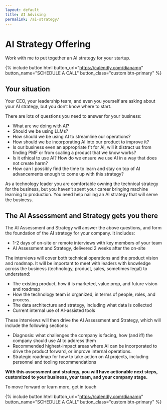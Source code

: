 ```yaml
---
layout: default
title: AI Advising
permalink: /ai-strategy/
---
```


# AI Strategy Offering

Work with me to put together an AI strategy for your startup.

{% include button.html button_url="https://calendly.com/dianamp" button_name="SCHEDULE A CALL" button_class="custom btn-primary" %}

## Your situation

Your CEO, your leadership team, and even you yourself are asking about your AI strategy, but you don’t know where to start.

There are lots of questions you need to answer for your business:
* What are we doing with AI?
* Should we be using LLMs?
* How should we be using AI to streamline our operations?
* How should we be incorporating AI into our product to improve it?
* Is our business even an appropriate fit for AI, will it distract us from finding PMF or from scaling a product that we know works?
* Is it ethical to use AI? How do we ensure we use AI in a way that does not create harm?
* How can I possibly find the time to learn and stay on top of AI advancements enough to come up with this strategy? 

As a technology leader you are comfortable owning the technical strategy for the business, but you haven’t spent your career bringing machine learning to production. 
You need help nailing an AI strategy that will serve the business.

## The AI Assessment and Strategy gets you there

The AI Assessment and Strategy will answer the above questions, and form the foundation of the AI strategy for your company. 
It includes:
* 1-2 days of on-site or remote interviews with key members of your team
* AI Assessment and Strategy, delivered 2 weeks after the on-site

The interviews will cover both technical operations and the product vision and roadmap. 
It will be important to meet with leaders with knowledge across the business (technology, product, sales, sometimes legal) to understand:
* The existing product, how it is marketed, value prop, and future vision and roadmap
* How the technology team is organized, in terms of people, roles, and process.
* The data architecture and strategy, including what data is collected
* Current internal use of AI-assisted tools

These interviews will then drive the AI Assessment and Strategy, which will include the following sections:
* Diagnosis: what challenges the company is facing, how (and if!) the company should use AI to address them
* Recommended highest-impact areas where AI can be incorporated to drive the product forward, or improve internal operations.
* Strategic roadmap for how to take action on AI projects, including personnel and tooling recommendations

**With this assessment and strategy, you will have actionable next steps, customized to your business, your team, and your company stage.**

To move forward or learn more, get in touch

{% include button.html button_url="https://calendly.com/dianamp" button_name="SCHEDULE A CALL" button_class="custom btn-primary" %}